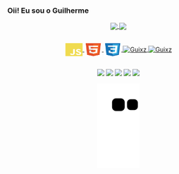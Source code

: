 ### Oii! Eu sou  o Guilherme
<div align="center">
  <a href="https://github.com/GuixzDev">
 <img height="180em"   align="center" src="https://github-readme-stats.vercel.app/api?username=guixzdev&show_icons=true&theme=react&include_all_commits=true&count_private=true"/>
 <img height="180em"  align="center" src="https://github-readme-stats.vercel.app/api/top-langs/?username=guixzdev&layout=compact&langs_count=7&theme=react" />

</div>
  
  ##
  
 <div align="center">
  <img align="center" alt="Guixz" height="30" width="40" src="https://raw.githubusercontent.com/devicons/devicon/master/icons/javascript/javascript-plain.svg">
  <img align="center" alt="Guixz" height="30" width="40" src="https://raw.githubusercontent.com/devicons/devicon/master/icons/html5/html5-original.svg">
  <img align="center" alt="Guixz" height="30" width="40" src="https://raw.githubusercontent.com/devicons/devicon/master/icons/css3/css3-original.svg">
   <img align="center" alt="Guixz" height="30" width="40" src="https://cdn.jsdelivr.net/gh/devicons/devicon/icons/nodejs/nodejs-original.svg">     
   <img align="center" alt="Guixz" height="30" width="40" src="https://cdn.jsdelivr.net/gh/devicons/devicon/icons/lua/lua-original-wordmark.svg">     
</div>
  
##
  
  <div align="center"> 
  <a href="https://www.youtube.com/channel/UC72Uix0mITGOLfRpRMMNhIg" target="_blank"><img src="https://img.shields.io/badge/YouTube-FF0000?style=for-the-badge&logo=youtube&logoColor=white" target="_blank"></a>
  <a href="https://www.instagram.com/guilherme_palma9/?hl=en" target="_blank"><img src="https://img.shields.io/badge/-Instagram-%23E4405F?style=for-the-badge&logo=instagram&logoColor=white" target="_blank"></a>
 	<a href="https://www.twitch.tv/guixz_dev" target="_blank"><img src="https://img.shields.io/badge/Twitch-9146FF?style=for-the-badge&logo=twitch&logoColor=white" target="_blank"></a>
 <a href="https://discord.gg/uE2uEXh7Pc" target="_blank"><img src="https://img.shields.io/badge/Discord-7289DA?style=for-the-badge&logo=discord&logoColor=white" target="_blank"></a> 
  <a href = "guilherme9froes@gmail.com"><img src="https://img.shields.io/badge/-Gmail-%23333?style=for-the-badge&logo=gmail&logoColor=white" target="_blank"></a>
    
  ![Snake animation](https://github.com/rafaballerini/rafaballerini/blob/output/github-contribution-grid-snake.svg)
    
</div>
